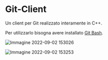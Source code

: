 # Git-Client
Un client per Git realizzato interamente in C++.

Per utilizzarlo bisogna avere installato [Git Bash](https://gitforwindows.org/).

![Immagine 2022-09-02 153026](https://user-images.githubusercontent.com/62108281/188157404-373d81fd-1620-42e3-8d15-ba3d347fa887.png)

![Immagine 2022-09-02 153253](https://user-images.githubusercontent.com/62108281/188157459-c44b395c-a7a4-4c66-a057-24ecbc4732c5.png)
